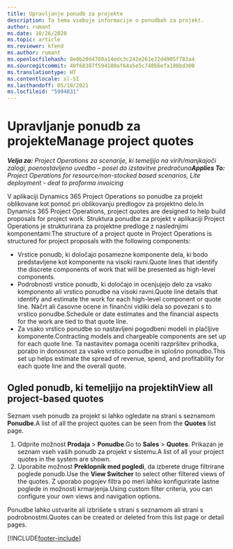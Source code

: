 ```yaml
---
title: Upravljanje ponudb za projekte
description: Ta tema vsebuje informacije o ponudbah za projekt.
author: rumant
ms.date: 10/26/2020
ms.topic: article
ms.reviewer: kfend
ms.author: rumant
ms.openlocfilehash: 8e0b20d4780a14edc3c242e261e22d4905f783a4
ms.sourcegitcommit: 40f68387f594180af64a5e5c748b6efa188bd300
ms.translationtype: HT
ms.contentlocale: sl-SI
ms.lasthandoff: 05/10/2021
ms.locfileid: "5994831"
---
```

# <a name="manage-project-quotes"></a><span data-ttu-id="8c3dc-103">Upravljanje ponudb za projekte</span><span class="sxs-lookup"><span data-stu-id="8c3dc-103">Manage project quotes</span></span>

<span data-ttu-id="8c3dc-104">_**Velja za:** Project Operations za scenarije, ki temeljijo na virih/manjkajoči zalogi, poenostavljeno uvedbo – posel do izstavitve predračuna_</span><span class="sxs-lookup"><span data-stu-id="8c3dc-104">_**Applies To:** Project Operations for resource/non-stocked based scenarios, Lite deployment - deal to proforma invoicing_</span></span>

<span data-ttu-id="8c3dc-105">V aplikaciji Dynamics 365 Project Operations so ponudbe za projekt oblikovane kot pomoč pri oblikovanju predlogov za projektno delo.</span><span class="sxs-lookup"><span data-stu-id="8c3dc-105">In Dynamics 365 Project Operations, project quotes are designed to help build proposals for project work.</span></span> <span data-ttu-id="8c3dc-106">Struktura ponudbe za projekt v aplikaciji Project Operations je strukturirana za projektne predloge z naslednjimi komponentami:</span><span class="sxs-lookup"><span data-stu-id="8c3dc-106">The structure of a project quote in Project Operations is structured for project proposals with the following components:</span></span>

  - <span data-ttu-id="8c3dc-107">Vrstice ponudb, ki določajo posamezne komponente dela, ki bodo predstavljene kot komponente na visoki ravni.</span><span class="sxs-lookup"><span data-stu-id="8c3dc-107">Quote lines that identify the discrete components of work that will be presented as high-level components.</span></span>
  - <span data-ttu-id="8c3dc-108">Podrobnosti vrstice ponudb, ki določajo in ocenjujejo delo za vsako komponento ali vrstico ponudbe na visoki ravni.</span><span class="sxs-lookup"><span data-stu-id="8c3dc-108">Quote line details that identify and estimate the work for each high-level component or quote line.</span></span> <span data-ttu-id="8c3dc-109">Načrt ali časovne ocene in finančni vidiki dela so povezani s to vrstico ponudbe.</span><span class="sxs-lookup"><span data-stu-id="8c3dc-109">Schedule or date estimates and the financial aspects for the work are tied to that quote line.</span></span>
  - <span data-ttu-id="8c3dc-110">Za vsako vrstico ponudbe so nastavljeni pogodbeni modeli in plačljive komponente.</span><span class="sxs-lookup"><span data-stu-id="8c3dc-110">Contracting models and chargeable components are set up for each quote line.</span></span> <span data-ttu-id="8c3dc-111">Ta nastavitev pomaga oceniti razpršitev prihodka, porabo in donosnost za vsako vrstico ponudbe in splošno ponudbo.</span><span class="sxs-lookup"><span data-stu-id="8c3dc-111">This set up helps estimate the spread of revenue, spend, and profitability for each quote line and the overall quote.</span></span>

## <a name="view-all-project-based-quotes"></a><span data-ttu-id="8c3dc-112">Ogled ponudb, ki temeljijo na projektih</span><span class="sxs-lookup"><span data-stu-id="8c3dc-112">View all project-based quotes</span></span>

<span data-ttu-id="8c3dc-113">Seznam vseh ponudb za projekt si lahko ogledate na strani s seznamom **Ponudbe**.</span><span class="sxs-lookup"><span data-stu-id="8c3dc-113">A list of all the project quotes can be seen from the **Quotes** list page.</span></span> 

1. <span data-ttu-id="8c3dc-114">Odprite možnost **Prodaja** > **Ponudbe**.</span><span class="sxs-lookup"><span data-stu-id="8c3dc-114">Go to **Sales** > **Quotes**.</span></span> <span data-ttu-id="8c3dc-115">Prikazan je seznam vseh vaših ponudb za projekt v sistemu.</span><span class="sxs-lookup"><span data-stu-id="8c3dc-115">A list of all your project quotes in the system are shown.</span></span> 
2. <span data-ttu-id="8c3dc-116">Uporabite možnost **Preklopnik med pogledi**, da izberete druge filtrirane poglede ponudb.</span><span class="sxs-lookup"><span data-stu-id="8c3dc-116">Use the **View Switcher** to select other filtered views of the quotes.</span></span> <span data-ttu-id="8c3dc-117">Z uporabo pogojev filtra po meri lahko konfigurirate lastne poglede in možnosti krmarjenja.</span><span class="sxs-lookup"><span data-stu-id="8c3dc-117">Using custom filter criteria, you can configure your own views and navigation options.</span></span>

<span data-ttu-id="8c3dc-118">Ponudbe lahko ustvarite ali izbrišete s strani s seznamom ali strani s podrobnostmi.</span><span class="sxs-lookup"><span data-stu-id="8c3dc-118">Quotes can be created or deleted from this list page or detail pages.</span></span>


[!INCLUDE[footer-include](../../includes/footer-banner.md)]